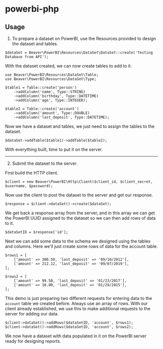 # powerbi-php

## Usage

1. To prepare a dataset on PowerBI, use the Resources provided to design the dataset and tables.

`$dataSet = Beaver\PowerBI\Resources\DataSet\DataSet::create('Testing Database from API');`

With the dataset created, we can now create tables to add to it.

```
use Beaver\PowerBI\Resources\DataSet\Table;
use Beaver\PowerBI\Resources\DataSet\Type;

$table1 = Table::create('person')
    ->addColumn('name', Type::STRING)
    ->addColumn('birthday', Type::DATETIME)
    ->addColumn('age', Type::INTEGER);

$table2 = Table::create('account')
    ->addColumn('amount', Type::DOUBLE)
    ->addColumn('last_deposit', Type::DATETIME);
```

Now we have a dataset and tables, we just need to assign the tables to the dataset.

`$dataSet->addTable($table1)->addTable($table2);`

With everything built, time to put it on the server.

---

2. Submit the dataset to the server.

First build the HTTP client.

`$client = new Beaver\PowerBI\Http\Client($client_id, $client_secret, $username, $password);`

Now use the client to post the dataset to the server and get our response.

`$response = $client->dataSet()->create($dataSet);`

We get back a response array from the server, and in this array we can get the PowerBI UUID assigned to the dataset so we can then add rows of data to it.

`$dataSetID = $response['id'];`

Next we can add some data to the schema we designed using the tables and columns. Here we'll just create some rows of data for the account table.

```
$rows1 = [
    ['amount' => 300.50, 'last_deposit' => '09/10/2012'],
    ['amount' => 212.12, 'last_deposit' => '09/07/2019'],
];

$rows2 = [
    ['amount' => 99.50, 'last_deposit' => '01/23/2017'],
    ['amount' => 10.00, 'last_deposit' => '01/29/2015'],
];
```

This demo is just preparing two different requests for entering data to the `account` table we created before. Always use an array of rows. With our client already established, we use this to make additional requests to the server for adding our data.

```
$client->dataSet()->addRows($dataSetID, 'account', $rows1);
$client->dataSet()->addRows($dataSetID, 'account', $rows2);
```

We now have a dataset with data populated in it on the PowerBI server ready for designing reports.
